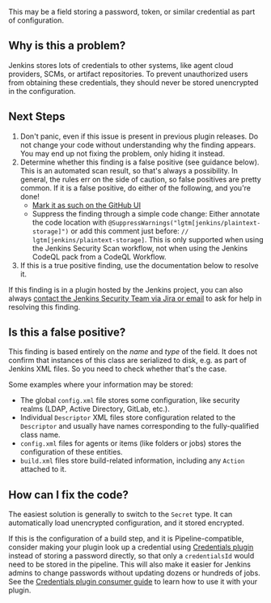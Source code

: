 This may be a field storing a password, token, or similar credential as part of configuration.

## Why is this a problem?

Jenkins stores lots of credentials to other systems, like agent cloud providers, SCMs, or artifact repositories. To prevent unauthorized users from obtaining these credentials, they should never be stored unencrypted in the configuration.

## Next Steps

<!-- Generic section used in all findings -->

1. Don't panic, even if this issue is present in previous plugin releases. Do not change your code without understanding why the finding appears. You may end up not fixing the problem, only hiding it instead.
2. Determine whether this finding is a false positive (see guidance below). This is an automated scan result, so that's always a possibility. In general, the rules err on the side of caution, so false positives are pretty common. If it is a false positive, do either of the following, and you're done!
    * [Mark it as such on the GitHub UI](https://docs.github.com/en/code-security/code-scanning/automatically-scanning-your-code-for-vulnerabilities-and-errors/managing-code-scanning-alerts-for-your-repository#dismissing--alerts)
    * Suppress the finding through a simple code change: Either annotate the code location with `@SuppressWarnings("lgtm[jenkins/plaintext-storage]")` or add this comment just before: `// lgtm[jenkins/plaintext-storage]`.
      This is only supported when using the Jenkins Security Scan workflow, not when using the Jenkins CodeQL pack from a CodeQL Workflow.
3. If this is a true positive finding, use the documentation below to resolve it.

If this finding is in a plugin hosted by the Jenkins project, you can also always [contact the Jenkins Security Team via Jira or email](https://www.jenkins.io/security/#reporting-vulnerabilities) to ask for help in resolving this finding.

## Is this a false positive?

This finding is based entirely on the _name_ and _type_ of the field. It does not confirm that instances of this class are serialized to disk, e.g. as part of Jenkins XML files. So you need to check whether that's the case.

Some examples where your information may be stored:

* The global `config.xml` file stores some configuration, like security realms (LDAP, Active Directory, GitLab, etc.).
* Individual `Descriptor` XML files store configuration related to the `Descriptor` and usually have names corresponding to the fully-qualified class name.
* `config.xml` files for agents or items (like folders or jobs) stores the configuration of these entities.
* `build.xml` files store build-related information, including any `Action` attached to it.

## How can I fix the code?

The easiest solution is generally to switch to the `Secret` type. It can automatically load unencrypted configuration, and it stored encrypted.

If this is the configuration of a build step, and it is Pipeline-compatible, consider making your plugin look up a credential using [Credentials plugin](https://plugins.jenkins.io/credentials/) instead of storing a password directly, so that only a `credentialsId` would need to be stored in the pipeline. This will also make it easier for Jenkins admins to change passwords without updating dozens or hundreds of jobs. See the [Credentials plugin consumer guide](https://github.com/jenkinsci/credentials-plugin/blob/master/docs/consumer.adoc) to learn how to use it with your plugin.
